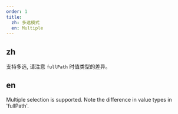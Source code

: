```yaml
---
order: 1
title:
  zh: 多选模式
  en: Multiple
---
```


## zh

支持多选, 请注意 `fullPath` 时值类型的差异。

## en

Multiple selection is supported. Note the difference in value types in 'fullPath'.
